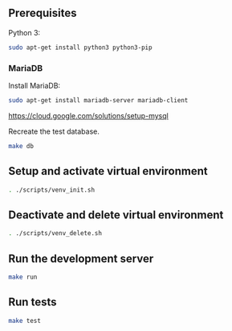 
## Prerequisites

Python 3:
```sh
sudo apt-get install python3 python3-pip
```

### MariaDB

Install MariaDB:
```sh
sudo apt-get install mariadb-server mariadb-client
```

https://cloud.google.com/solutions/setup-mysql

Recreate the test database.

```sh
make db
```

## Setup and activate virtual environment

```sh
. ./scripts/venv_init.sh
```

## Deactivate and delete virtual environment

```sh
. ./scripts/venv_delete.sh
```

## Run the development server

```sh
make run
```

## Run tests

```sh
make test
```

